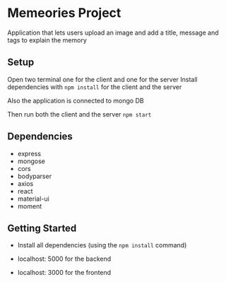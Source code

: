 # Memeories Project

Application that lets users upload an image and add a title, message and tags to explain the memory

## Setup

Open two terminal one for the client and one for the server
Install dependencies with `npm install` for the client and the server

Also the application is connected to mongo DB

Then run both the client and the server `npm start`


## Dependencies
- express
- mongose
- cors
- bodyparser
- axios
- react
- material-ui
- moment




## Getting Started

- Install all dependencies (using the `npm install` command)

- localhost: 5000 for the backend
- localhost: 3000 for the frontend

